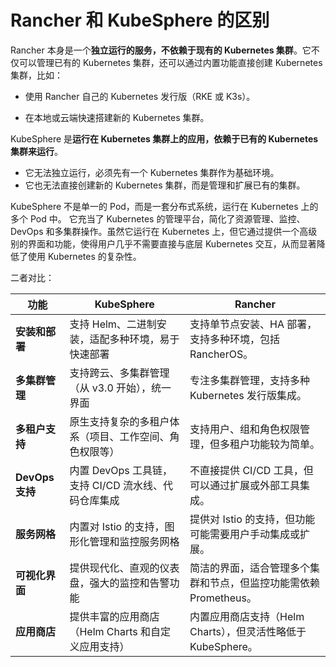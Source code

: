 # Rancher 和 KubeSphere 的区别

Rancher 本身是一个**独立运行的服务，不依赖于现有的 Kubernetes 集群**。它不仅可以管理已有的 Kubernetes 集群，还可以通过内置功能直接创建 Kubernetes 集群，比如：

- 使用 Rancher 自己的 Kubernetes 发行版（RKE 或 K3s）。

- 在本地或云端快速搭建新的 Kubernetes 集群。

KubeSphere 是**运行在 Kubernetes 集群上的应用，依赖于已有的 Kubernetes 集群来运行**。

- 它无法独立运行，必须先有一个 Kubernetes 集群作为基础环境。
- 它也无法直接创建新的 Kubernetes 集群，而是管理和扩展已有的集群。

KubeSphere 不是单一的 Pod，而是一套分布式系统，运行在 Kubernetes 上的多个 Pod 中。
它充当了 Kubernetes 的管理平台，简化了资源管理、监控、DevOps 和多集群操作。虽然它运行在 Kubernetes 上，但它通过提供一个高级别的界面和功能，使得用户几乎不需要直接与底层 Kubernetes 交互，从而显著降低了使用 Kubernetes 的复杂性。

二者对比：

| 功能            | **KubeSphere**                                         | **Rancher**                                                  |
| --------------- | ------------------------------------------------------ | ------------------------------------------------------------ |
| **安装和部署**  | 支持 Helm、二进制安装，适配多种环境，易于快速部署      | 支持单节点安装、HA 部署，支持多种环境，包括 RancherOS。      |
| **多集群管理**  | 支持跨云、多集群管理（从 v3.0 开始），统一界面         | 专注多集群管理，支持多种 Kubernetes 发行版集成。             |
| **多租户支持**  | 原生支持复杂的多租户体系（项目、工作空间、角色权限等） | 支持用户、组和角色权限管理，但多租户功能较为简单。           |
| **DevOps 支持** | 内置 DevOps 工具链，支持 CI/CD 流水线、代码仓库集成    | 不直接提供 CI/CD 工具，但可以通过扩展或外部工具集成。        |
| **服务网格**    | 内置对 Istio 的支持，图形化管理和监控服务网格          | 提供对 Istio 的支持，但功能可能需要用户手动集成或扩展。      |
| **可视化界面**  | 提供现代化、直观的仪表盘，强大的监控和告警功能         | 简洁的界面，适合管理多个集群和节点，但监控功能需依赖 Prometheus。 |
| **应用商店**    | 提供丰富的应用商店（Helm Charts 和自定义应用支持）     | 内置应用商店支持（Helm Charts），但灵活性略低于 KubeSphere。 |

